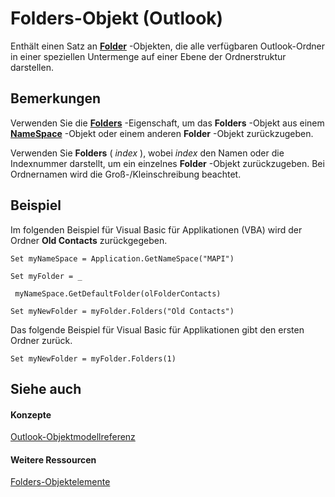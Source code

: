 
# Folders-Objekt (Outlook)

Enthält einen Satz an  **[Folder](3cf6cda8-6d70-666e-2643-9d9c5b9cacfc.md)** -Objekten, die alle verfügbaren Outlook-Ordner in einer speziellen Untermenge auf einer Ebene der Ordnerstruktur darstellen.


## Bemerkungen

Verwenden Sie die  **[Folders](a732d338-c825-4d38-0107-345069da708c.md)** -Eigenschaft, um das **Folders** -Objekt aus einem **[NameSpace](f0dcaa19-07f5-5d42-a3bf-2e42b7885644.md)** -Objekt oder einem anderen **Folder** -Objekt zurückzugeben.

Verwenden Sie  **Folders** ( _index_ ), wobei _index_ den Namen oder die Indexnummer darstellt, um ein einzelnes **Folder** -Objekt zurückzugeben. Bei Ordnernamen wird die Groß-/Kleinschreibung beachtet.


## Beispiel

Im folgenden Beispiel für Visual Basic für Applikationen (VBA) wird der Ordner  **Old Contacts** zurückgegeben.


```
Set myNameSpace = Application.GetNameSpace("MAPI") 
 
Set myFolder = _ 
 
 myNameSpace.GetDefaultFolder(olFolderContacts) 
 
Set myNewFolder = myFolder.Folders("Old Contacts")
```

Das folgende Beispiel für Visual Basic für Applikationen gibt den ersten Ordner zurück.






```
Set myNewFolder = myFolder.Folders(1)
```


## Siehe auch


#### Konzepte


[Outlook-Objektmodellreferenz](73221b13-d8d8-99b8-3394-b95dbbfd5ddc.md)
#### Weitere Ressourcen


[Folders-Objektelemente](http://msdn.microsoft.com/library/6468a0fd-da4a-dd15-4614-860d685595a2%28Office.15%29.aspx)